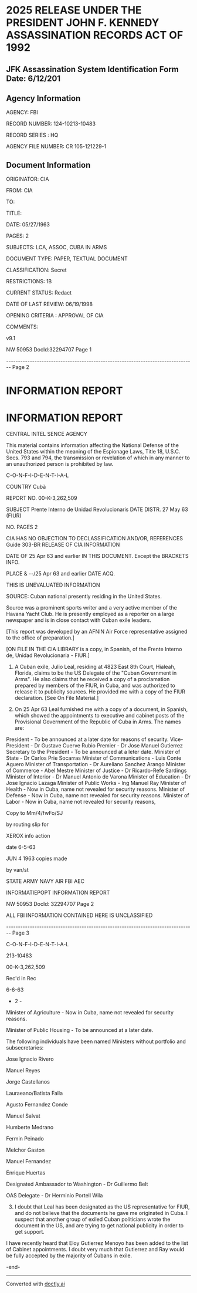 # 2025 RELEASE UNDER THE PRESIDENT JOHN F. KENNEDY ASSASSINATION RECORDS ACT OF 1992
## JFK Assassination System Identification Form Date: 6/12/201

## Agency Information

AGENCY: FBI

RECORD NUMBER: 124-10213-10483

RECORD SERIES : HQ

AGENCY FILE NUMBER: CR 105-121229-1

## Document Information

ORIGINATOR: CIA

FROM: CIA

TO:

TITLE:

DATE: 05/27/1963

PAGES: 2

SUBJECTS: LCA, ASSOC, CUBA IN ARMS

DOCUMENT TYPE: PAPER, TEXTUAL DOCUMENT

CLASSIFICATION: Secret

RESTRICTIONS: 1B

CURRENT STATUS: Redact

DATE OF LAST REVIEW: 06/19/1998

OPENING CRITERIA : APPROVAL OF CIA

COMMENTS:

v9.1

NW 50953 DocId:32294707 Page 1


-------------------------------------------------------------------------------- Page 2

# INFORMATION REPORT

# INFORMATION REPORT

CENTRAL INTEL SENCE AGENCY

This material contains information affecting the National Defense of the United States within the meaning of the Espionage Laws, Title 18, U.S.C. Secs. 793 and 794, the transmission or revelation of which in any manner to an unauthorized person is prohibited by law.

C-O-N-F-I-D-E-N-T-I-A-L

COUNTRY Cubà

REPORT NO. 00-K-3,262,509

SUBJECT Prente Interno de Unidad Revolucionaris DATE DISTR. 27 May 63
(FIUR)

NO. PAGES 2

CIA HAS NO OBJECTION TO
DECLASSIFICATION AND/OR, REFERENCES Guide 303-BR
RELEASE OF CIA INFORMATION

DATE OF 25 Apr 63 and earlier IN THIS DOCUMENT. Except the BRACKETS
INFO.

PLACE & --/25 Apr 63 and earlier
DATE ACQ.

THIS IS UNEVALUATED INFORMATION

SOURCE: Cuban national presently residing in the United States.

Source was a prominent sports writer and a very active member of the Havana Yacht Club. He is presently employed as a reporter on a large newspaper and is in close contact with Cuban exile leaders.

[This report was developed by an AFNIN Air Force representative assigned to the office of preparation.]

[ON FILE IN THE CIA LIBRARY is a copy, in Spanish, of the Frente Interno de, Unidad Revolucionaria - FIUR.]

1. A Cuban exile, Julio Leal, residing at 4823 East 8th Court, Hialeah, Florida, claims to be the US Delegate of the "Cuban Government in Arms". He also claims that he received a copy of a proclamation prepared by members of the FIUR, in Cuba, and was authorized to release it to publicity sources. He provided me with a copy of the FIUR declaration. [See On File Material.]

2. On 25 Apr 63 Leal furnished me with a copy of a document, in Spanish, which showed the appointments to executive and cabinet posts of the Provisional Government of the Republic of Cuba in Arms. The names are:

President - To be announced at a later date for reasons of security.
Vice-President - Dr Gustave Cuerve Rubio
Premier - Dr Jose Manuel Gutierrez
Secretary to the President - To be announced at a leter date.
Minister of State - Dr Carlos Prie Socarras
Minister of Communications - Luis Conte Aguero
Minister of Transportation - Dr Aureliano Sanchez Arango
Minister of Commerce - Abel Mestre
Minister of Justice - Dr Ricardo-Refe Sardings
Minister of Interior - Dr Manuel Antonio de Varona
Minister of Education - Dr Jose Ignacio Lazaga
Minister of Public Works - Ing Manuel Ray
Minister of Health - Now in Cuba, name not revealed for security reasons.
Minister of Defense - Now in Cuba, name not revealed for security reasons.
Minister of Labor - Now in Cuba, name not revealed for security reasons,

Copy to Mm/4/fwFo/SJ

by routing slip for

XEROX info action

date 6-5-63

JUN 4 1963 copies made

by van/st

STATE ARMY NAVY AIR FBI AEC

INFORMATIEPOPT INFORMATION REPORT

NW 50953 DocId: 32294707 Page 2

ALL FBI INFORMATION CONTAINED
HERE IS UNCLASSIFIED


-------------------------------------------------------------------------------- Page 3

C-O-N-F-I-D-E-N-T-I-A-L

213-10483

00-K-3,262,509

Rec'd in Rec

6-6-63

- 2 -

Minister of Agriculture - Now in Cuba, name not revealed for security reasons.

Minister of Public Housing - To be announced at a later date.

The following individuals have been named Ministers without portfolio and subsecretaries:

Jose Ignacio Rivero

Manuel Reyes

Jorge Castellanos

Lauraeano/Batista Falla

Agusto Fernandez Conde

Manuel Salvat

Humberte Medrano

Fermin Peinado

Melchor Gaston

Manuel Fernandez

Enrique Huertas

Designated Ambassador to Washington - Dr Guillermo Belt

OAS Delegate - Dr Herminio Portell Wila

3.  I doubt that Leal has been designated as the US representative for FIUR, and do not believe that the documents he gave me originated in Cuba. I suspect that another group of exiled Cuban politicians wrote the document in the US, and are trying to get national publicity in order to get support.

I have recently heard that Eloy Gutierrez Menoyo has been added to the list of Cabinet appointments. I doubt very much that Gutierrez and Ray would be fully accepted by the majority of Cubans in exile.

-end-


---
Converted with [doctly.ai](https://doctly.ai)